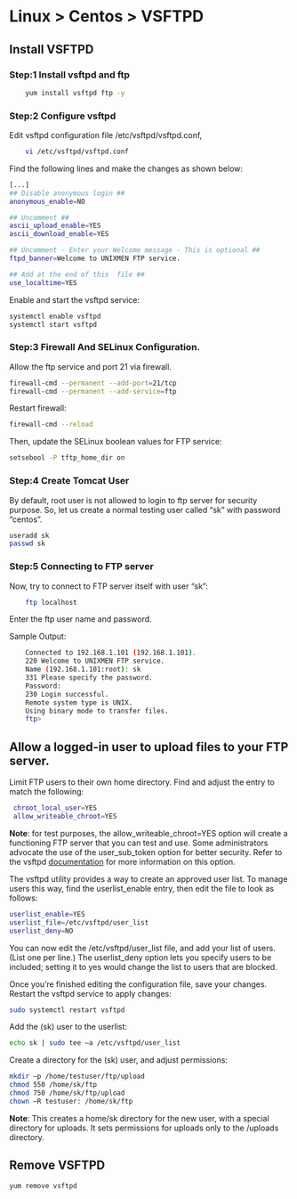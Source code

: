 # Linux > Centos > VSFTPD

## Install VSFTPD

### Step:1 Install vsftpd and ftp 
``` bash
    yum install vsftpd ftp -y
```

### Step:2 Configure vsftpd
Edit vsftpd configuration file /etc/vsftpd/vsftpd.conf,
```bash
    vi /etc/vsftpd/vsftpd.conf
```
Find the following lines and make the changes as shown below:
```bash
[...]
## Disable anonymous login ##
anonymous_enable=NO

## Uncomment ##
ascii_upload_enable=YES
ascii_download_enable=YES

## Uncomment - Enter your Welcome message - This is optional ##
ftpd_banner=Welcome to UNIXMEN FTP service.

## Add at the end of this  file ##
use_localtime=YES
```
Enable and start the vsftpd service:
```bash 
systemctl enable vsftpd
systemctl start vsftpd
```
### Step:3 Firewall And SELinux Configuration.
Allow the ftp service and port 21 via firewall.
```bash 
firewall-cmd --permanent --add-port=21/tcp
firewall-cmd --permanent --add-service=ftp
```
Restart firewall:
```bash 
firewall-cmd --reload
```
Then, update the SELinux boolean values for FTP service:
```bash 
setsebool -P tftp_home_dir on
```
### Step:4 Create Tomcat User
By default, root user is not allowed to login to ftp server for security purpose. So, let us create a normal testing user called “sk” with password “centos”.
```bash
useradd sk
passwd sk
```

### Step:5 Connecting to FTP server
Now, try to connect to FTP server itself with user “sk”:
```bash
    ftp localhost
  ```  
Enter the ftp user name and password.

Sample Output:


```bash
    Connected to 192.168.1.101 (192.168.1.101).
    220 Welcome to UNIXMEN FTP service.
    Name (192.168.1.101:root): sk
    331 Please specify the password.
    Password:
    230 Login successful.
    Remote system type is UNIX.
    Using binary mode to transfer files.
    ftp>
```
## Allow a logged-in user to upload files to your FTP server.

Limit FTP users to their own home directory. Find and adjust the entry to match the following:
```bash
 chroot_local_user=YES
 allow_writeable_chroot=YES
```
**Note**: for test purposes, the allow_writeable_chroot=YES option will create a functioning FTP server that you can test and use. Some administrators advocate the use of the user_sub_token option for better security. Refer to the vsftpd [documentation](http://vsftpd.beasts.org/vsftpd_conf.html) for more information on this option.

The vsftpd utility provides a way to create an approved user list. To manage users this way, find the userlist_enable entry, then edit the file to look as follows:
```bash
userlist_enable=YES
userlist_file=/etc/vsftpd/user_list
userlist_deny=NO
```
You can now edit the /etc/vsftpd/user_list file, and add your list of users. (List one per line.) The userlist_deny option lets you specify users to be included; setting it to yes would change the list to users that are blocked.

Once you’re finished editing the configuration file, save your changes. Restart the vsftpd service to apply changes:
```bash
sudo systemctl restart vsftpd
```
Add the (sk) user to the userlist:
```bash
echo sk | sudo tee –a /etc/vsftpd/user_list
```
Create a directory for the (sk) user, and adjust permissions:
```bash
mkdir –p /home/testuser/ftp/upload
chmod 550 /home/sk/ftp
chmod 750 /home/sk/ftp/upload
chown –R testuser: /home/sk/ftp
```
**Note**: This creates a home/sk directory for the new user, with a special directory for uploads. It sets permissions for uploads only to the /uploads directory.
## Remove VSFTPD
```bash
yum remove vsftpd
```
